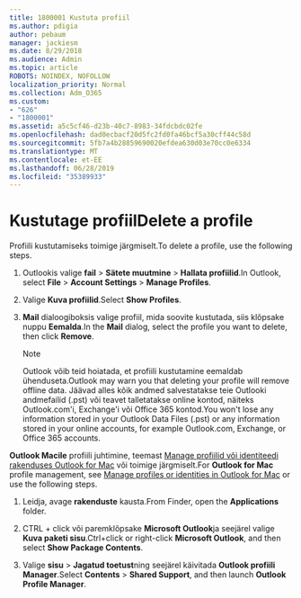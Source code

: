```yaml
---
title: 1800001 Kustuta profiil
ms.author: pdigia
author: pebaum
manager: jackiesm
ms.date: 8/29/2018
ms.audience: Admin
ms.topic: article
ROBOTS: NOINDEX, NOFOLLOW
localization_priority: Normal
ms.collection: Adm_O365
ms.custom:
- "626"
- "1800001"
ms.assetid: a5c5cf46-d23b-40c7-8983-34fdcbdc02fe
ms.openlocfilehash: dad0ecbacf20d5fc2fd0fa46bcf5a30cff44c58d
ms.sourcegitcommit: 5fb7a4b28859690020efdea630d03e70cc0e6334
ms.translationtype: MT
ms.contentlocale: et-EE
ms.lasthandoff: 06/28/2019
ms.locfileid: "35389933"
---
```

# <a name="delete-a-profile"></a><span data-ttu-id="da2a0-102">Kustutage profiil</span><span class="sxs-lookup"><span data-stu-id="da2a0-102">Delete a profile</span></span>

<span data-ttu-id="da2a0-103">Profiili kustutamiseks toimige järgmiselt.</span><span class="sxs-lookup"><span data-stu-id="da2a0-103">To delete a profile, use the following steps.</span></span>
  
1. <span data-ttu-id="da2a0-104">Outlookis valige **fail** \> **Sätete muutmine** \> **Hallata profiilid**.</span><span class="sxs-lookup"><span data-stu-id="da2a0-104">In Outlook, select **File** \> **Account Settings** \> **Manage Profiles**.</span></span>

2. <span data-ttu-id="da2a0-105">Valige **Kuva profiilid**.</span><span class="sxs-lookup"><span data-stu-id="da2a0-105">Select **Show Profiles**.</span></span>

3. <span data-ttu-id="da2a0-106">**Mail** dialoogiboksis valige profiil, mida soovite kustutada, siis klõpsake nuppu **Eemalda**.</span><span class="sxs-lookup"><span data-stu-id="da2a0-106">In the **Mail** dialog, select the profile you want to delete, then click **Remove**.</span></span>

    > [!NOTE]
    > <span data-ttu-id="da2a0-107">Outlook võib teid hoiatada, et profiili kustutamine eemaldab ühenduseta.</span><span class="sxs-lookup"><span data-stu-id="da2a0-107">Outlook may warn you that deleting your profile will remove offline data.</span></span> <span data-ttu-id="da2a0-108">Jäävad alles kõik andmed salvestatakse teie Outlooki andmefailid (.pst) või teavet talletatakse online kontod, näiteks Outlook.com'i, Exchange'i või Office 365 kontod.</span><span class="sxs-lookup"><span data-stu-id="da2a0-108">You won't lose any information stored in your Outlook Data Files (.pst) or any information stored in your online accounts, for example Outlook.com, Exchange, or Office 365 accounts.</span></span>
  
<span data-ttu-id="da2a0-109">**Outlook Macile** profiili juhtimine, teemast [Manage profiilid või identiteedi rakenduses Outlook for Mac](https://support.office.com/article/fed2a955-74df-4a24-bef6-78a426958c4c.aspx) või toimige järgmiselt.</span><span class="sxs-lookup"><span data-stu-id="da2a0-109">For **Outlook for Mac** profile management, see [Manage profiles or identities in Outlook for Mac](https://support.office.com/article/fed2a955-74df-4a24-bef6-78a426958c4c.aspx) or use the following steps.</span></span>
  
1. <span data-ttu-id="da2a0-110">Leidja, avage **rakenduste** kausta.</span><span class="sxs-lookup"><span data-stu-id="da2a0-110">From Finder, open the **Applications** folder.</span></span>

2. <span data-ttu-id="da2a0-111">CTRL + click või paremklõpsake **Microsoft Outlook**ja seejärel valige **Kuva paketi sisu**.</span><span class="sxs-lookup"><span data-stu-id="da2a0-111">Ctrl+click or right-click **Microsoft Outlook**, and then select **Show Package Contents**.</span></span>

3. <span data-ttu-id="da2a0-112">Valige **sisu** \> **Jagatud toetust**ning seejärel käivitada **Outlook profiili Manager**.</span><span class="sxs-lookup"><span data-stu-id="da2a0-112">Select **Contents** \> **Shared Support**, and then launch **Outlook Profile Manager**.</span></span>
